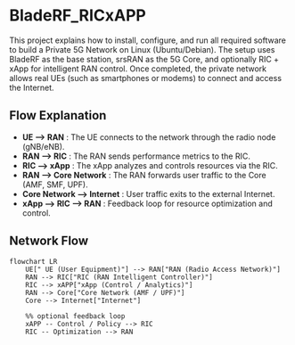 # BladeRF_RICxAPP
This project explains how to install, configure, and run all required software to build a Private 5G Network on Linux (Ubuntu/Debian).
The setup uses BladeRF as the base station, srsRAN as the 5G Core, and optionally RIC + xApp for intelligent RAN control.
Once completed, the private network allows real UEs (such as smartphones or modems) to connect and access the Internet.

## Flow Explanation
- **UE --> RAN** : The UE connects to the network through the radio node (gNB/eNB).  
- **RAN --> RIC** : The RAN sends performance metrics to the RIC.  
- **RIC --> xApp** : The xApp analyzes and controls resources via the RIC.  
- **RAN --> Core Network** : The RAN forwards user traffic to the Core (AMF, SMF, UPF).  
- **Core Network --> Internet** : User traffic exits to the external Internet.  
- **xApp --> RIC --> RAN** : Feedback loop for resource optimization and control.  


## Network Flow

```mermaid
flowchart LR
    UE[" UE (User Equipment)"] --> RAN["RAN (Radio Access Network)"]
    RAN --> RIC["RIC (RAN Intelligent Controller)"]
    RIC --> xAPP["xApp (Control / Analytics)"]
    RAN --> Core["Core Network (AMF / UPF)"]
    Core --> Internet["Internet"]

    %% optional feedback loop
    xAPP -- Control / Policy --> RIC
    RIC -- Optimization --> RAN

